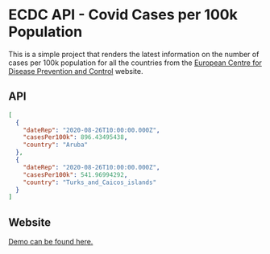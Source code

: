 # ECDC API - Covid Cases per 100k Population

This is a simple project that renders the latest information on the number of cases per 100k population for all the countries from the [European Centre for Disease Prevention and Control](https://opendata.ecdc.europa.eu/covid19/casedistribution/) website.

## API
```json
[
  {
    "dateRep": "2020-08-26T10:00:00.000Z",
    "casesPer100k": 896.43495438,
    "country": "Aruba"
  },
  {
    "dateRep": "2020-08-26T10:00:00.000Z",
    "casesPer100k": 541.96994292,
    "country": "Turks_and_Caicos_islands"
  }
]
```

## Website
[Demo can be found here.](https://ecdc-covid-cases.vercel.app/)